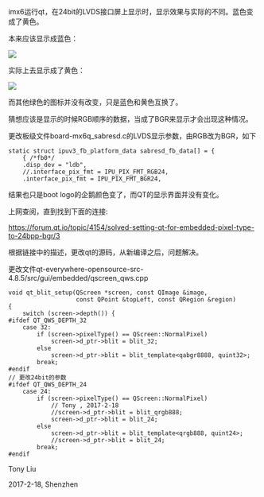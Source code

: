 imx6运行qt，在24bit的LVDS接口屏上显示时，显示效果与实际的不同。蓝色变成了黄色。

本来应该显示成蓝色：

![](http://images2015.cnblogs.com/blog/745188/201702/745188-20170218161445847-1504398343.png)

实际上去显示成了黄色：

![](http://images2015.cnblogs.com/blog/745188/201702/745188-20170218161459504-2002357261.png)

而其他绿色的图标并没有改变，只是蓝色和黄色互换了。

猜想应该是显示的时候RGB顺序的数据，当成了BGR来显示才会出现这种情况。

更改板级文件board-mx6q_sabresd.c的LVDS显示参数，由RGB改为BGR，如下    

```
static struct ipuv3_fb_platform_data sabresd_fb_data[] = {
    { /*fb0*/
    .disp_dev = "ldb",
	//.interface_pix_fmt = IPU_PIX_FMT_RGB24,
	.interface_pix_fmt = IPU_PIX_FMT_BGR24,
```

结果也只是boot logo的企鹅颜色变了，而QT的显示界面并没有变化。

上网查阅，直到找到下面的连接:

https://forum.qt.io/topic/4154/solved-setting-qt-for-embedded-pixel-type-to-24bpp-bgr/3

根据链接中的描述，更改qt的源码，从新编译之后，问题解决。

更改文件qt-everywhere-opensource-src-4.8.5/src/gui/embedded/qscreen_qws.cpp

```
void qt_blit_setup(QScreen *screen, const QImage &image,
                   const QPoint &topLeft, const QRegion &region)
{
    switch (screen->depth()) {
#ifdef QT_QWS_DEPTH_32
    case 32:
        if (screen->pixelType() == QScreen::NormalPixel)
            screen->d_ptr->blit = blit_32;
        else 
            screen->d_ptr->blit = blit_template<qabgr8888, quint32>;
        break;
#endif
// 更改24bit的参数
#ifdef QT_QWS_DEPTH_24
    case 24:
        if (screen->pixelType() == QScreen::NormalPixel)
            // Tony , 2017-2-18
            //screen->d_ptr->blit = blit_qrgb888;
            screen->d_ptr->blit = blit_24;
        else 
            screen->d_ptr->blit = blit_template<qrgb888, quint24>;
            //screen->d_ptr->blit = blit_24;
        break;
#endif
```

Tony Liu

2017-2-18, Shenzhen
